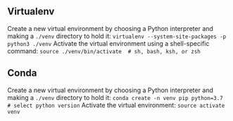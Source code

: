 ## Virtualenv
Create a new virtual environment by choosing a Python interpreter and making a `./venv` directory to hold it:
  ```virtualenv --system-site-packages -p python3 ./venv```
Activate the virtual environment using a shell-specific command:
  ```source ./venv/bin/activate  # sh, bash, ksh, or zsh```
 
## Conda
Create a new virtual environment by choosing a Python interpreter and making a `./venv` directory to hold it:
  ```conda create -n venv pip python=3.7  # select python version```
Activate the virtual environment:
  ```source activate venv```
